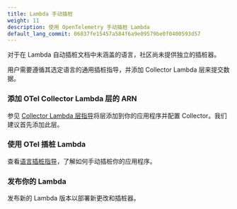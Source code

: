 ```yaml
---
title: Lambda 手动插桩
weight: 11
description: 使用 OpenTelemetry 手动插桩 Lambda
default_lang_commit: 06837fe15457a584f6a9e09579be0f0400593d57
---
```


对于在 Lambda 自动插桩文档中未涵盖的语言，社区尚未提供独立的插桩器。

用户需要遵循其选定语言的通用插桩指导，并添加 Collector Lambda 层来提交数据。

### 添加 OTel Collector Lambda 层的 ARN

参见 [Collector Lambda 层指导](../platforms/faas/lambda-collector/?i18n-patch)将层添加到你的应用程序并配置
Collector。我们建议首先添加此层。

### 使用 OTel 插桩 Lambda

查看[语言插桩指导](/docs/languages/)，了解如何手动插桩你的应用程序。

### 发布你的 Lambda

发布新的 Lambda 版本以部署新更改和插桩器。
